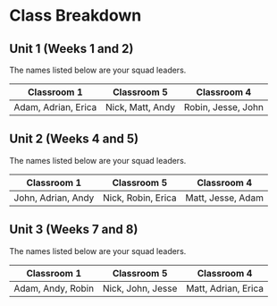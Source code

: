 # Class Breakdown

## Unit 1 (Weeks 1 and 2)

The names listed below are your squad leaders.

|  Classroom 1 | Classroom 5 | Classroom 4 |
|---|---|---|
| Adam, Adrian, Erica | Nick, Matt, Andy | Robin, Jesse, John |

## Unit 2 (Weeks 4 and 5)

The names listed below are your squad leaders.

|  Classroom 1 | Classroom 5 | Classroom 4 |
|---|---|---|
| John, Adrian, Andy | Nick, Robin, Erica | Matt, Jesse, Adam |

## Unit 3 (Weeks 7 and 8)

The names listed below are your squad leaders.

|  Classroom 1 | Classroom 5 | Classroom 4 |
|---|---|---|
| Adam, Andy, Robin | Nick, John, Jesse | Matt, Adrian, Erica |
